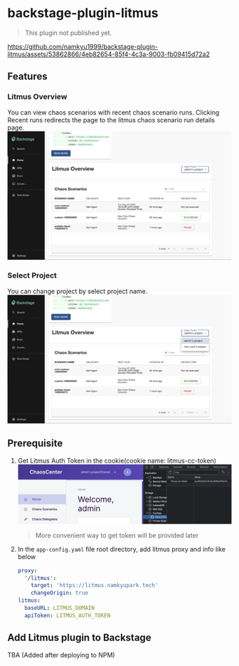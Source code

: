 # backstage-plugin-litmus

> This plugin not published yet.

https://github.com/namkyu1999/backstage-plugin-litmus/assets/53862866/4eb82654-85f4-4c3a-9003-fb09415d72a2

## Features

### Litmus Overview

You can view chaos scenarios with recent chaos scenario runs. Clicking Recent runs redirects the page to the litmus
chaos scenario run details page.
![overview](./docs/overview.png)

### Select Project

You can change project by select project name.
![overview-project-select](./docs/overview-project-select.png)

## Prerequisite

1. Get Litmus Auth Token in the cookie(cookie name: litmus-cc-token)
   ![auth-token-in-the-cookie](./docs/auth-token-in-the-cookie.png)
   > More convenient way to get token will be provided later
2. In the `app-config.yaml` file root directory, add litmus proxy and info like below
    ```yaml
    proxy:
      '/litmus':
        target: 'https://litmus.namkyupark.tech'
        changeOrigin: true
    litmus:
      baseURL: LITMUS_DOMAIN
      apiToken: LITMUS_AUTH_TOKEN
    ```

## Add Litmus plugin to Backstage

TBA (Added after deploying to NPM)